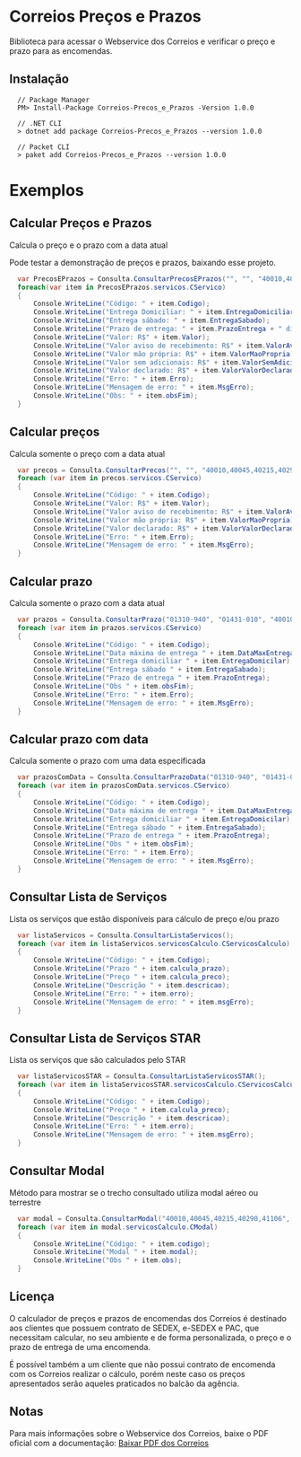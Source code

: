 # Correios Preços e Prazos

Biblioteca para acessar o Webservice dos Correios e verificar o preço e prazo para as encomendas.

## Instalação

```
  // Package Manager
  PM> Install-Package Correios-Precos_e_Prazos -Version 1.0.0 
  
  // .NET CLI
  > dotnet add package Correios-Precos_e_Prazos --version 1.0.0
  
  // Packet CLI
  > paket add Correios-Precos_e_Prazos --version 1.0.0 
```
# Exemplos
## Calcular Preços e Prazos
Calcula o preço e o prazo com a data atual 

Pode testar a demonstração de preços e prazos, baixando esse projeto.
```c#
  var PrecosEPrazos = Consulta.ConsultarPrecosEPrazos("", "", "40010,40045,40215,40290,41106", "01310-940", "01431-010", "0.5", 1, 16, 11, 12, 0, "N", 150, "N");
  foreach(var item in PrecosEPrazos.servicos.CServico)
  {
      Console.WriteLine("Código: " + item.Codigo);
      Console.WriteLine("Entrega Domiciliar: " + item.EntregaDomiciliar);
      Console.WriteLine("Entrega sábado: " + item.EntregaSabado);
      Console.WriteLine("Prazo de entrega: " + item.PrazoEntrega + " dia(s) útil");
      Console.WriteLine("Valor: R$" + item.Valor);
      Console.WriteLine("Valor aviso de recebimento: R$" + item.ValorAvisoRecebimento);
      Console.WriteLine("Valor mão própria: R$" + item.ValorMaoPropria);
      Console.WriteLine("Valor sem adicionais: R$" + item.ValorSemAdicionais);
      Console.WriteLine("Valor declarado: R$" + item.ValorValorDeclarado);
      Console.WriteLine("Erro: " + item.Erro);
      Console.WriteLine("Mensagem de erro: " + item.MsgErro);
      Console.WriteLine("Obs: " + item.obsFim);
  }
```
## Calcular preços
Calcula somente o preço com a data atual 

```c#
  var precos = Consulta.ConsultarPrecos("", "", "40010,40045,40215,40290,41106", "01310-940", "01431-010", "0.5", 1, 16, 11, 12, 0, "N", 150, "N");
  foreach (var item in precos.servicos.CServico)
  {
      Console.WriteLine("Código: " + item.Codigo);
      Console.WriteLine("Valor: R$" + item.Valor);
      Console.WriteLine("Valor aviso de recebimento: R$" + item.ValorAvisoRecebimento);
      Console.WriteLine("Valor mão própria: R$" + item.ValorMaoPropria);
      Console.WriteLine("Valor declarado: R$" + item.ValorValorDeclarado);
      Console.WriteLine("Erro: " + item.Erro);
      Console.WriteLine("Mensagem de erro: " + item.MsgErro);
  }
```

## Calcular prazo
Calcula somente o prazo com a data atual

```c#
  var prazos = Consulta.ConsultarPrazo("01310-940", "01431-010", "40010,40045,40215,40290,41106");
  foreach (var item in prazos.servicos.CServico)
  {
      Console.WriteLine("Código: " + item.Codigo);
      Console.WriteLine("Data máxima de entrega " + item.DataMaxEntrega);
      Console.WriteLine("Entrega domiciliar " + item.EntregaDomicilar);
      Console.WriteLine("Entrega sábado " + item.EntregaSabado);
      Console.WriteLine("Prazo de entrega " + item.PrazoEntrega);
      Console.WriteLine("Obs " + item.obsFim);
      Console.WriteLine("Erro: " + item.Erro);
      Console.WriteLine("Mensagem de erro: " + item.MsgErro);
  }
```

## Calcular prazo com data
Calcula somente o prazo com uma data especificada 

```c#
  var prazosComData = Consulta.ConsultarPrazoData("01310-940", "01431-010", "40010,40045,40215,40290,41106", "16/05/2019");
  foreach (var item in prazosComData.servicos.CServico)
  {
      Console.WriteLine("Código: " + item.Codigo);
      Console.WriteLine("Data máxima de entrega " + item.DataMaxEntrega);
      Console.WriteLine("Entrega domiciliar " + item.EntregaDomicilar);
      Console.WriteLine("Entrega sábado " + item.EntregaSabado);
      Console.WriteLine("Prazo de entrega " + item.PrazoEntrega);
      Console.WriteLine("Obs " + item.obsFim);
      Console.WriteLine("Erro: " + item.Erro);
      Console.WriteLine("Mensagem de erro: " + item.MsgErro);
  }
```

## Consultar Lista de Serviços
Lista os serviços que estão disponíveis para cálculo de preço e/ou prazo 

```c#
  var listaServicos = Consulta.ConsultarListaServicos();
  foreach (var item in listaServicos.servicosCalculo.CServicosCalculo)
  {
      Console.WriteLine("Código: " + item.Codigo);
      Console.WriteLine("Prazo " + item.calcula_prazo);
      Console.WriteLine("Preço " + item.calcula_preco);
      Console.WriteLine("Descrição " + item.descricao);
      Console.WriteLine("Erro: " + item.erro);
      Console.WriteLine("Mensagem de erro: " + item.msgErro);
  }
```

## Consultar Lista de Serviços STAR
Lista os serviços que são calculados pelo STAR 

```c#
  var listaServicosSTAR = Consulta.ConsultarListaServicosSTAR();
  foreach (var item in listaServicosSTAR.servicosCalculo.CServicosCalculo)
  {
      Console.WriteLine("Código: " + item.Codigo);
      Console.WriteLine("Preço " + item.calcula_preco);
      Console.WriteLine("Descrição " + item.descricao);
      Console.WriteLine("Erro: " + item.erro);
      Console.WriteLine("Mensagem de erro: " + item.msgErro);
  }
```

## Consultar Modal
Método para mostrar se o trecho consultado utiliza modal aéreo ou terrestre 

```c#
  var modal = Consulta.ConsultarModal("40010,40045,40215,40290,41106", "01310-940", "01431-010");
  foreach (var item in modal.servicosCalculo.CModal)
  {
      Console.WriteLine("Código: " + item.codigo);
      Console.WriteLine("Modal " + item.modal);
      Console.WriteLine("Obs " + item.obs);
  }
```

## Licença
  O calculador de preços e prazos de encomendas dos Correios é destinado aos clientes que possuem contrato de SEDEX, e-SEDEX e PAC, que necessitam calcular, no seu ambiente e de forma personalizada, o preço e o prazo de entrega de uma encomenda.
  
  É possível também a um cliente que não possui contrato de encomenda com os Correios realizar o cálculo, porém neste caso os preços apresentados serão aqueles praticados no balcão da agência. 

## Notas

Para mais informações sobre o Webservice dos Correios, baixe o PDF oficial com a documentação: [Baixar PDF dos Correios](https://correios.com.br/solucoes-empresariais/comercio-eletronico/palestras-correios-1/pdf/ManualdeImplementacaodoCalculoRemotodePrecosePrazos.pdf/at_download/file)
